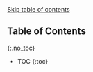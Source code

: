 <div style="position: relative;">
    <a href="#toc-skipped" class="screen-reader-text">Skip table of contents</a>
</div>

## Table of Contents
{:.no_toc}

* TOC
{:toc}

<div id="toc-skipped"></div>